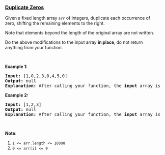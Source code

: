 ### [Duplicate Zeros](https://leetcode.com/problems/duplicate-zeros)

<p>Given a fixed length&nbsp;array <code>arr</code> of integers, duplicate each occurrence of zero, shifting the remaining elements to the right.</p>

<p>Note that elements beyond the length of the original array are not written.</p>

<p>Do the above modifications to the input array <strong>in place</strong>, do not return anything from your function.</p>

<p>&nbsp;</p>

<p><strong>Example 1:</strong></p>

<pre>
<strong>Input: </strong><span id="example-input-1-1">[1,0,2,3,0,4,5,0]</span>
<strong>Output: </strong>null
<strong>Explanation: </strong>After calling your function, the <strong>input</strong> array is modified to: <span id="example-output-1">[1,0,0,2,3,0,0,4]</span>
</pre>

<p><strong>Example 2:</strong></p>

<pre>
<strong>Input: </strong><span id="example-input-2-1">[1,2,3]</span>
<strong>Output: </strong>null
<strong>Explanation: </strong>After calling your function, the <strong>input</strong> array is modified to: <span id="example-output-2">[1,2,3]</span>
</pre>

<p>&nbsp;</p>

<p><strong>Note:</strong></p>

<ol>
	<li><code>1 &lt;= arr.length &lt;= 10000</code></li>
	<li><code>0 &lt;= arr[i] &lt;= 9</code></li>
</ol>